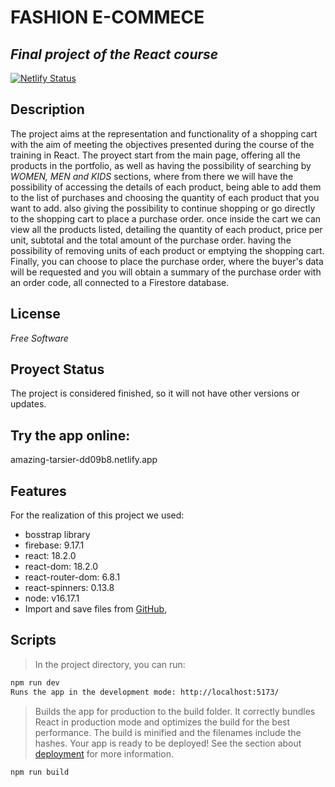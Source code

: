 # FASHION E-COMMECE
## _Final project of the React course_

[![Netlify Status](https://api.netlify.com/api/v1/badges/7887970b-17c7-49f3-ae36-12e8e51bf407/deploy-status)](https://app.netlify.com/sites/amazing-tarsier-dd09b8/deploys)

## Description
The project aims at the representation and functionality of a shopping cart with the aim of meeting the objectives presented during the course of the training in React.
The proyect start from the main page, offering all the products in the portfolio, as well as having the possibility of searching by _WOMEN, MEN and KIDS_  sections, where from there we will have the possibility of accessing the details of each product, being able to add them to the list of purchases and choosing the quantity of each product that you want to add. also giving the possibility to continue shopping or go directly to the shopping cart to place a purchase order.
once inside the cart we can view all the products listed, detailing the quantity of each product, price per unit, subtotal and the total amount of the purchase order. having the possibility of removing units of each product or emptying the shopping cart.
Finally, you can choose to place the purchase order, where the buyer's data will be requested and you will obtain a summary of the purchase order with an order code, all connected to a Firestore database.

## License
*Free Software*
## Proyect Status
The project is considered finished, so it will not have other versions or updates.

## Try the app online:
amazing-tarsier-dd09b8.netlify.app

## Features
For the realization of this project we used:
- bosstrap library
- firebase: 9.17.1
- react: 18.2.0
- react-dom: 18.2.0
- react-router-dom: 6.8.1
- react-spinners: 0.13.8
- node: v16.17.1
- Import and save files from [GitHub], 

## Scripts
>In the project directory, you can run:
```sh
npm run dev
Runs the app in the development mode: http://localhost:5173/
```
>Builds the app for production to the build folder.
It correctly bundles React in production mode and optimizes the build for the best performance.
The build is minified and the filenames include the hashes.
Your app is ready to be deployed!
See the section about [deployment] for more information.
```sh
npm run build
```



  [GitHub]:<https://github.com/Tutesuarez/e-comerce.git>
  [deployment]:<https://create-react-app.dev/docs/deployment/>

